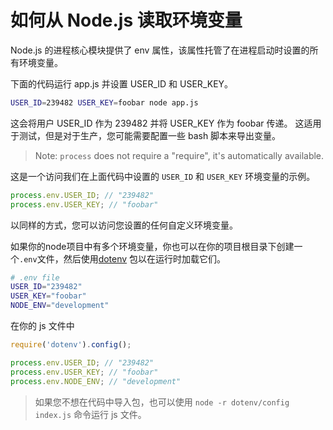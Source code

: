 # 如何从 Node.js 读取环境变量

Node.js 的进程核心模块提供了 env 属性，该属性托管了在进程启动时设置的所有环境变量。

下面的代码运行 app.js 并设置 USER_ID 和 USER_KEY。

```bash
USER_ID=239482 USER_KEY=foobar node app.js
```

这会将用户 USER_ID 作为 239482 并将 USER_KEY 作为 foobar 传递。 这适用于测试，但是对于生产，您可能需要配置一些 bash 脚本来导出变量。

> Note: `process` does not require a "require", it's automatically available.

这是一个访问我们在上面代码中设置的 `USER_ID` 和 `USER_KEY` 环境变量的示例。

```js
process.env.USER_ID; // "239482"
process.env.USER_KEY; // "foobar"
```

以同样的方式，您可以访问您设置的任何自定义环境变量。

如果你的node项目中有多个环境变量，你也可以在你的项目根目录下创建一个`.env`文件，然后使用[dotenv](https://www.npmjs.com/package/dotenv ) 包以在运行时加载它们。

```bash
# .env file
USER_ID="239482"
USER_KEY="foobar"
NODE_ENV="development"
```

在你的 js 文件中

```js
require('dotenv').config();

process.env.USER_ID; // "239482"
process.env.USER_KEY; // "foobar"
process.env.NODE_ENV; // "development"
```

> 如果您不想在代码中导入包，也可以使用 `node -r dotenv/config index.js` 命令运行 js 文件。